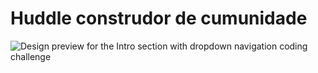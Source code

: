 
# Huddle construdor de cumunidade 

![Design preview for the Intro section with dropdown navigation coding challenge](images/desktop-preview)


